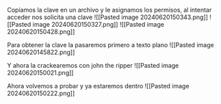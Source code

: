 Copiamos la clave en un archivo y le asignamos los permisos, al intentar acceder nos solicita una clave
![[Pasted image 20240620150343.png]]
![[Pasted image 20240620150327.png]]
![[Pasted image 20240620150428.png]]

Para obtener la clave la pasaremos primero a texto plano
![[Pasted image 20240620145822.png]]

Y ahora la crackearemos con john the ripper
![[Pasted image 20240620150021.png]]

Ahora volvemos a probar y ya estaremos dentro
![[Pasted image 20240620150222.png]]